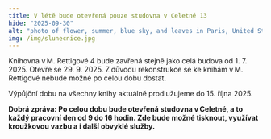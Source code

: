 ```yaml
---
title: V létě bude otevřená pouze studovna v Celetné 13
hide: "2025-09-30"
alt: "photo of flower, summer, blue sky, and leaves in Paris, United States by Courtney Cook (@courtneymcook)"
img: /img/slunecnice.jpg
---
```


Knihovna v M. Rettigové 4 bude zavřená stejně jako celá budova od 1. 7. 2025.
Otevře se 29. 9. 2025. Z důvodu rekonstrukce se ke knihám
v M. Rettigové nebude možné po celou dobu dostat.  

Výpůjční dobu na všechny knihy aktuálně prodlužujeme do 15. října 2025. 

**Dobrá zpráva: Po celou dobu bude otevřená studovna v Celetné, a to každý
pracovní den od 9 do 16 hodin. Zde bude možné tisknout, využívat kroužkovou
vazbu a i další obvyklé služby.**  

